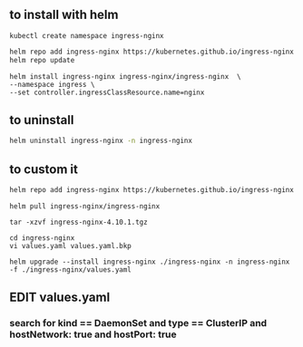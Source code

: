 ## to install with helm
```
kubectl create namespace ingress-nginx
```

```bash
helm repo add ingress-nginx https://kubernetes.github.io/ingress-nginx
helm repo update
```

```
helm install ingress-nginx ingress-nginx/ingress-nginx  \
--namespace ingress \
--set controller.ingressClassResource.name=nginx
```

## to uninstall
```bash
helm uninstall ingress-nginx -n ingress-nginx
```

## to custom it
```bash
helm repo add ingress-nginx https://kubernetes.github.io/ingress-nginx
```
```
helm pull ingress-nginx/ingress-nginx
```
```
tar -xzvf ingress-nginx-4.10.1.tgz 
```
```
cd ingress-nginx
vi values.yaml values.yaml.bkp
```

```
helm upgrade --install ingress-nginx ./ingress-nginx -n ingress-nginx -f ./ingress-nginx/values.yaml
```
## EDIT values.yaml
### search for kind == DaemonSet and type == ClusterIP and hostNetwork: true and hostPort: true
